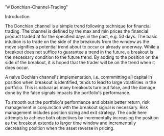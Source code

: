"# Donchian-Channel-Trading" 

Introduction

The Donchian channel is a simple trend following technique for financial trading.  The channel is defined by the max and min prices the financial product traded at for the specified days in the past, e.g. 50 days.  The basic intuition is to trade on the side of the breakouts from the window as the move signifies a potential trend about to occur or already underway.  While a breakout does not suffice to guarantee a trend in the future, a breakout is the necessary condition to the future trend.  By adding to the position on the side of the breakout, it is hoped that the trader will be on the trend when it does occur.

A naive Dochian channel's implementation, i.e. commmitting all capital in position when breakout is identified, tends to lead to large volatilities in the portfolio.  This is natural as many breakouts turn out false, and the damage done by the false signals impacts the portfolio's performance.

To smooth out the portfolio's performance and obtain better return, risk management in conjunction with the breakout signal is necessary.  Risk management includes position sizing and exit strategy.  The code here attempts to achieve both objectives by incrementally increasing the position as the breakout extends to larger time window and incrementally decreasing position when the asset reverse in pricing.



